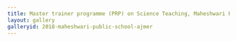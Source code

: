 ```yaml
---
title: Master trainer programme (PRP) on Science Teaching, Maheshwari Public School, Ajmer
layout: gallery
galleryid: 2018-maheshwari-public-school-ajmer
---
```

